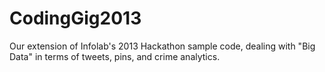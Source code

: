 CodingGig2013
=============

Our extension of Infolab's 2013 Hackathon sample code, dealing with "Big Data" in terms of tweets, pins, and crime analytics.
